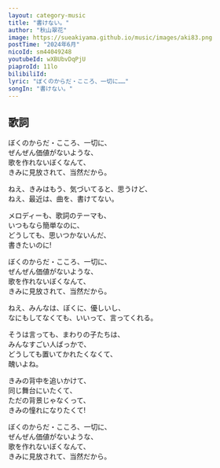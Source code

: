 ```yaml
---
layout: category-music
title: "書けない。"
author: "秋山翠花"
image: https://sueakiyama.github.io/music/images/aki83.png
postTime: "2024年6月"
nicoId: sm44049248
youtubeId: wXBUbvDqPjU 
piaproId: 11lo
bilibiliId: 
lyric: "ぼくのからだ・こころ、一切に……"
songIn: "書けない。"
---
```


## 歌詞

ぼくのからだ・こころ、一切に、  
ぜんぜん価値がないような、  
歌を作れないぼくなんて、  
きみに見放されて、当然だから。

ねえ、きみはもう、気づいてると、思うけど、  
ねえ、最近は、曲を、書けてない。

メロディーも、歌詞のテーマも、  
いつもなら簡単なのに、  
どうしても、思いつかないんだ、  
書きたいのに!

ぼくのからだ・こころ、一切に、  
ぜんぜん価値がないような、  
歌を作れないぼくなんて、  
きみに見放されて、当然だから。

ねえ、みんなは、ぼくに、優しいし、  
なにもしてなくても、いいって、言ってくれる。

そうは言っても、まわりの子たちは、  
みんなすごい人ばっかで、  
どうしても置いてかれたくなくて、  
醜いよね。

きみの背中を追いかけて、  
同じ舞台にいたくて、  
ただの背景じゃなくって、  
きみの憧れになりたくて!

ぼくのからだ・こころ、一切に、  
ぜんぜん価値がないような、  
歌を作れないぼくなんて、  
きみに見放されて、当然だから。
